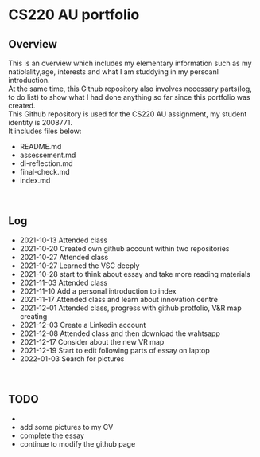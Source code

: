 # CS220 AU portfolio
## Overview
 This is an overview which includes my elementary information such as my natiolality,age, interests and what I am studdying in my persoanl introduction. 
<br>
At the same time, this Github repository  also involves necessary parts(log, to do list) to show what I had done anything so far since this portfolio was created.
<br>
This Github repository is used for the CS220 AU assignment, my student identity is 2008771.
<br>
It includes files below:
- README.md
- assessement.md
- di-reflection.md
- final-check.md
- index.md


<br>

## Log
- 2021-10-13 Attended class
- 2021-10-20 Created own github account within two repositories
- 2021-10-27 Attended class 
- 2021-10-27 Learned the VSC deeply
- 2021-10-28 start to think about essay and take more reading materials
- 2021-11-03 Attended class 
- 2021-11-10 Add a personal introduction to index
- 2021-11-17 Attended class and learn about innovation centre
- 2021-12-01 Attended class, progress with github protfolio, V&R map creating
- 2021-12-03 Create a Linkedin account
- 2021-12-08 Attended class and then download the wahtsapp
- 2021-12-17 Consider about the new VR map
- 2021-12-19 Start to edit following parts of essay on laptop
- 2022-01-03 Search for pictures 
<br>

## TODO
- 
- add some pictures to my CV
- complete the essay  
- continue to modify the github page

<br>
